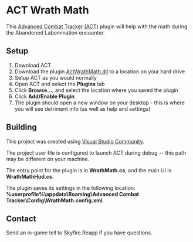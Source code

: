 ﻿# ACT Wrath Math

This [Advanced Combat Tracker (ACT)](http://advancedcombattracker.com/) plugin will help with the math during the Abandoned Labomination encounter.

## Setup
1. Download ACT
2. Download the plugin [ActWrathMath.dll](https://github.com/walkerjam/ActWrathMath/blob/master/bin/Release/ActWrathMath.dll?raw=true) to a location on your hard drive
3. Setup ACT as you would normally
4. Open ACT and select the __Plugins__ tab
5. Click __Browse...__, and select the location where you saved the plugin
6. Click __Add/Enable Plugin__
7. The plugin should open a new window on your desktop - this is where you will see detriment info (as well as help and settings)

## Building
This project was created using [Visual Studio Community](https://visualstudio.microsoft.com/vs/community/).

The project user file is configured to launch ACT during debug -- this path may be different on your machine.

The entry point for the plugin is in __WrathMath.cs__, and the main UI is __WrathMathHud.cs__.

The plugin saves its settings in the following location: __%userprofile%\appdata\Roaming\Advanced Combat Tracker\Config\\WrathMath.config.xml__.

## Contact
Send an in-game tell to Skyfire.Reapp if you have questions.

